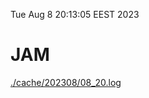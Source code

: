 Tue Aug  8 20:13:05 EEST 2023
# JAM
<a href='./cache/202308/08_20.log'>./cache/202308/08_20.log</a>
